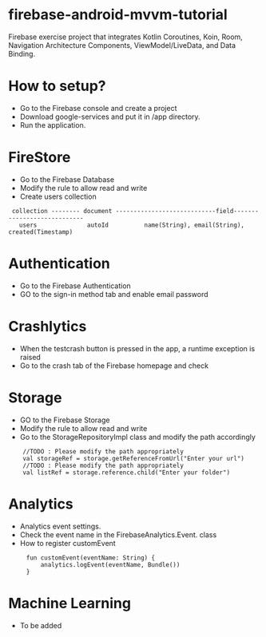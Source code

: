 # firebase-android-mvvm-tutorial
Firebase exercise project that integrates Kotlin Coroutines, Koin, Room, Navigation Architecture Components, ViewModel/LiveData, and Data Binding.
# How to setup?
- Go to the Firebase console and create a project
- Download google-services and put it in /app directory.
- Run the application.
# FireStore
- Go to the Firebase Database
- Modify the rule to allow read and write
- Create users collection

```
 collection -------- document ----------------------------field----------------------------                                                                         
   users              autoId          name(String), email(String), created(Timestamp)                                                                           
```
# Authentication
- Go to the Firebase Authentication
- GO to the sign-in method tab and enable email password

# Crashlytics
- When the testcrash button is pressed in the app, a runtime exception is raised
- Go to the crash tab of the Firebase homepage and check

# Storage
- GO to the Firebase Storage
- Modify the rule to allow read and write
- Go to the StorageRepositoryImpl class and modify the path accordingly
```
    //TODO : Please modify the path appropriately
    val storageRef = storage.getReferenceFromUrl("Enter your url")
    //TODO : Please modify the path appropriately
    val listRef = storage.reference.child("Enter your folder")
```

# Analytics
- Analytics event settings.
- Check the event name in the FirebaseAnalytics.Event. class
- How to register customEvent
```
     fun customEvent(eventName: String) {
         analytics.logEvent(eventName, Bundle())
     }
```

# Machine Learning
- To be added
